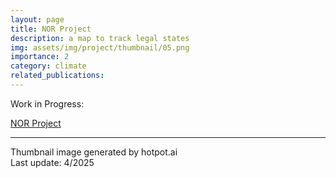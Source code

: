 ```yaml
---
layout: page
title: NOR Project
description: a map to track legal states
img: assets/img/project/thumbnail/05.png
importance: 2
category: climate
related_publications: 
---
```


Work in Progress:

[NOR Project](https://reactjs-nor-map.netlify.app/) 

***
Thumbnail image generated by hotpot.ai <br>
Last update: 4/2025

